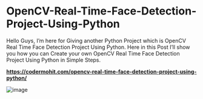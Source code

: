 # OpenCV-Real-Time-Face-Detection-Project-Using-Python
Hello Guys, I’m here for Giving another Python Project which is OpenCV Real Time Face Detection Project Using Python. Here in this Post I’ll show you how you can Create your own OpenCV Real Time Face Detection Project Using Python in Simple Steps.

**https://codermohit.com/opencv-real-time-face-detection-project-using-python/**

![image](https://user-images.githubusercontent.com/73032070/126192928-6b1f8143-db9a-4bb2-ab06-bb834447b3a7.png)
